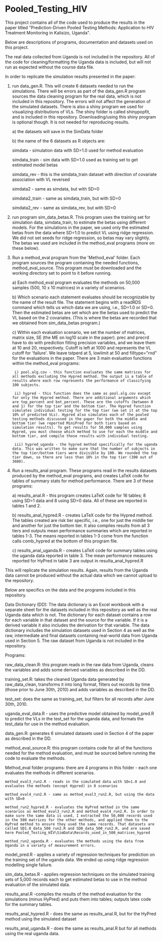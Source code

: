 # Pooled_Testing_HIV
 This project contains all of the code used to produce the results in the paper titled "Prediction-Driven Pooled Testing Methods: Application to HIV Treatment Monitoring in Kalisizo, Uganda".

Below are descriptions of programs, documentation and datasets used on this project.


The real data collected from Uganda is not included in the repository. All of the code for cleaning/formatting the Uganda data is included, but will not run as expected without the course data file.

In order to replicate the simulation results presented in the paper:

1) run data_gen.R. This will create 6 datasets needed to run the simulations. There will be errors as part of the data_gen.R program sources the data cleaning program for the real data, which is not included in this repository. The errors will not affect the generation of the simulated datasets. There is also a shiny program we used for visualizing distributions of VLs. The shiny folder is called shinypopfit, and is included in this repository. Downloading/using this shiny program is optional though. It is not needed for reproducing results.

    a) the datasets will save in the SimData folder

    b) the name of the 6 datasets as R objects are:

      simdata - simulation data with SD=1.0 used for method evaluation

      simdata_train - sim data with SD=1.0 used as training set to get estimated  model betas

      simdata_rev - this is the simdata_train dataset with direction of covariate association with VL reversed

      simdata2 - same as simdata, but with SD=0

      simdata2_train - same as simdata_train, but with SD=0

      simdata2_rev - same as simdata_rev, but with SD=0

2) run program sim_data_betas.R. This program uses the training set for simulation data, simdata_train, to estimate the betas using different models. For the simulations in the paper, we used only the estimated betas from the data where SD=1.0 to predict VL using ridge regression. We did not set seeds for ridge regression, so betas may vary slightly. The betas we used are included in the method_eval programs (more on these below).

3) Run a method_eval program from the 'Method_eval' folder. Each program sources the program containing the needed functions, method_eval_source. This program must be downloaded and the working directory set to point to it before running.

    a) Each method_eval program evaluates the methods on 50,000 samples (500, 10 x 10 matrices) in a variety of scenarios.

    b) Which scenario each statement evaluates should be recognizable by the name of the result file. The statement begins with a readRDS command which tells us which data we are using, i.e., SD=1.0 or SD=0. Then the estimated betas are set which are the betas used to predict the VL based on the 2 covariates. (This is where the betas are recorded that we obtained from sim_data_betas program.)

    c) Within each evaluation scenario, we set the number of matrices, matrix size, SE (the ME on log10 scale in the paper). prec and precrd have to do with prediction fitting precision variables, and we leave them at 10 and 20, respectively. Cutoff is left at 1000 and represents the VL cutoff for 'failure'. We leave tstperd at 5, lowlimit at 50 and filltype="rnd" for the evaluations in the paper. There are 3 main evaluation functions within the method_eval programs:

        i) pool.alg.cov - this function evaluates the same matrices for all methods excluding the Hypred method. The output is a table of results where each row represents the performance of classifying 100 subjects.

        ii) hypred - this function does the same as pool.alg.cov except for only the Hypred method. There are additional arguments which are top_percent and bot_percent. These are the cutoffs (between 0 and 1) for the top tier and the bottom tier. The Hypred function simulates individual testing for the top tier (we set it at the top 10% of predicted VLs). Hypred also simulates each of the pooled testing methods discussed in the paper for both the middle and bottom tier (we reported MiniPred for both tiers based on simulation results). To get results for 50,000 samples using Hypred, you must choose which method to use for each the middle and bottom tier, and compile those results with individual testing.

        iii) hypred_uganda - the hypred method specifically for the uganda data. This was written to make sure that the number of subjects in the top tier/bottom tiers were divisible by 100. We rounded the top tier down, so there are less than 10% in the top tier (300 out of 3600).

4) Run a results_anal program. These programs read in the results datasets produced by the method_eval programs, and creates LaTeX code for tables of summary stats for method performance. There are 3 of these programs:

    a) results_anal.R - this program creates LaTeX code for 16 tables; 8 using SD=1 data and 8 using SD=0 data. All of these are reported in tables 1 and 2.

    b) results_anal_hypred.R - creates LaTeX code for the Hypred method. The tables created are risk tier specific, i.e., one for just the middle tier and another for just the bottom tier. It also compiles results from all 3 tiers and outputs mean performance summaries which are reported in tables 1-3. The means reported in tables 1-3 come from the function calls comb_hypred at the bottom of this program file.

    c) results_anal_uganda.R - creates LaTeX code for summary tables using the uganda data reported in table 3. The mean performance measures reported for HyPred in table 3 are output in resulta_anal_hypred.R

This will replicate the simulation results. Again, results from the Uganda data cannot be produced without the actual data which we cannot upload to the repository.

Below are specifics on the data and the programs included in this repository.

Data Dictionary (DD):
  The data dictionary is an Excel workbook with a separate sheet for the datasets included in this repository as well as the real Uganda data which is not. The dictionary for each dataset contains a row for each variable in that dataset and the source for the variable. If it is a derived variable it also includes the derivation for that variable. The data dictionary includes the simulation datasets used in Section 4 as well as the raw, intermediate and final datasets containing real-world data from Uganda used in Section 5. The raw dataset from Uganda is not included in the repository.

Programs:

  raw_data_clean.R: this program reads in the raw data from Uganda, cleans the variables and adds some derived variables as described in the DD.

  training_set.R: takes the cleaned Uganda data generated by raw_data_clean, transforms it into long format, filters out records by time (those prior to June 30th, 2010) and adds variables as described in the DD.

  test_set: does the same as training_set, but filters for all records after June 30th, 2010.

  uganda_eval_data.R - uses the predictive model obtained by model_pred.R to predict the VLs in the test_set for the uganda data, and formats the test_data for use in the method evaluation.

  data_gen.R: generates 6 simulated datasets used in Section 4 of the paper as described in the DD.

  method_eval_source.R: this program contains code for all of the functions needed for the method evaluation, and must be sourced before running the code to evaluate the methods.

  Method_eval folder programs: there are 4 programs in this folder - each one evaluates the methods in different scenarios.

    method_eval3_run2.R - reads in the simulated data with SD=1.0 and evaluates the methods (except Hypred) in 8 scenarios

    method_eval4_run2.R - same as method_eval3_run2.R, but using the data with SD=0

    method_run2_hypred.R - evaluates the HyPred method in the same scenarios as method_eval3_run2.R and method_eval4_run2.R. In order to make sure the same data is used, I extracted the 50,000 records used in the 500 matrices for the other methods, and applied them to the HyPred method to ensure they used the same records. That datasets are called SD1.0_data_500_run2.R and SD0_data_500_run2.R, and are saved here Pooled_Testing_HIV\SimData\Records_used_in_500_matrices_hypred

    method_run2_uganda.R - evaluates the methods using the data from Uganda in a variety of measurement errors.

  model_pred.R - applies a variety of regression techniques for prediction on the training set of the uganda data. We ended up using ridge regression modelling single failure.

  sim_data_betas.R - applies regression techniques on the simulated training sets of 5,000 records each to get estimated betas to use in the method evaluation of the simulated data.

  results_anal.R -compiles the results of the method evaluation for the simulations (minus HyPred) and puts them into tables; outputs latex code for the summary tables.

  results_anal_hypred.R - does the same as results_anal.R, but for the HyPred method using the simulated dataset

  results_anal_uganda.R - does the same as results_anal.R but for all methods using the real uganda data.
